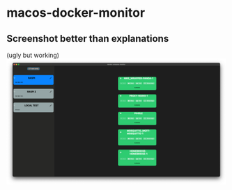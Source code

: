 # macos-docker-monitor

## Screenshot better than explanations
(ugly but working)
![screenshot](screenshot.png)
